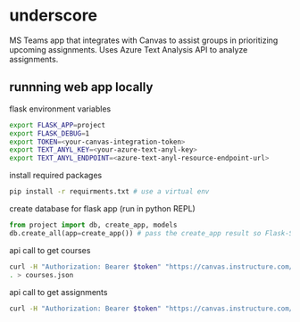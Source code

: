 # underscore
MS Teams app that integrates with Canvas to assist groups in prioritizing upcoming assignments. Uses Azure Text Analysis API to analyze assignments.

## runnning web app locally

flask environment variables
```bash
export FLASK_APP=project
export FLASK_DEBUG=1
export TOKEN=<your-canvas-integration-token>
export TEXT_ANYL_KEY=<your-azure-text-anyl-key>
export TEXT_ANYL_ENDPOINT=<azure-text-anyl-resource-endpoint-url>
```

install required packages
```bash
pip install -r requirments.txt # use a virtual env
```

create database for flask app (run in python REPL)
```python
from project import db, create_app, models
db.create_all(app=create_app()) # pass the create_app result so Flask-SQLAlchemy gets the configuration.
```

api call to get courses
```bash
curl -H "Authorization: Bearer $token" "https://canvas.instructure.com/api/v1/courses" | jq 
. > courses.json
```

api call to get assignments
```bash
curl -H "Authorization: Bearer $token" "https://canvas.instructure.com/api/v1/courses/$COURSE_ID/assignments" | jq . > assignments.json  
```
